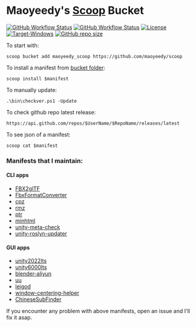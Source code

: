 # Maoyeedy's [Scoop](https://scoop.sh) Bucket

[![GitHub Workflow Status](https://img.shields.io/github/actions/workflow/status/Maoyeedy/Scoop/ci.yml?branch=master&label=Tests&style=flat-square)](https://github.com/Maoyeedy/Scoop/actions/workflows/ci.yml)  [![GitHub Workflow Status](https://img.shields.io/github/actions/workflow/status/Maoyeedy/Scoop/excavator.yml?branch=master&label=Excavator&style=flat-square)](https://github.com/Maoyeedy/Scoop/actions/workflows/excavator.yml)  [![License](https://img.shields.io/github/license/Maoyeedy/Scoop?label=License&style=flat-square)](https://github.com/Maoyeedy/Scoop/blob/master/LICENSE)  [![Target-Windows](https://img.shields.io/badge/Target-Windows-blue?style=flat-square)](https://www.microsoft.com/en-us/windows)  [![GitHub repo size](https://img.shields.io/github/repo-size/Maoyeedy/Scoop?style=flat-square)](https://github.com/Maoyeedy/Scoop)

To start with:
```
scoop bucket add maoyeedy_scoop https://github.com/maoyeedy/scoop
```
To install a manifest from [bucket folder](bucket/):
```
scoop install $manifest
```
To manually update:
```
.\bin\checkver.ps1 -Update
```

To check github repo latest release:
```
https://api.github.com/repos/$UserName/$RepoName/releases/latest
```

To see json of a manifest:
```
scoop cat $manifest
```

### Manifests that I maintain:

#### CLI apps
- [FBX2glTF](./bucket/FBX2glTF.json)
- [FbxFormatConverter](./bucket/FbxFormatConverter.json)
- [cpz](./bucket/cpz.json)
- [rmz](./bucket/rmz.json)
- [ptr](./bucket/ptr.json)
- [minhtml](./bucket/minhtml.json)
- [unity-meta-check](./bucket/unity-meta-check.json)
- [unity-roslyn-updater](./bucket/unity-roslyn-updater.json)

#### GUI apps
- [unity2022lts](./bucket/unity2022lts.json)
- [unity6000lts](./bucket/unity6000lts.json)
- [blender-aliyun](./bucket/blender-aliyun.json)
- [uu](./bucket/uu.json)
- [leigod](./bucket/leigod.json)
- [window-centering-helper](./bucket/window-centering-helper.json)
- [ChineseSubFinder](./bucket/chinesesubfinder.json)

If you encounter any problem with above manifests, open an issue and I'll fix it asap.
